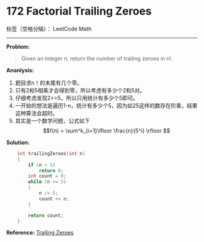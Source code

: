 ﻿# 172 Factorial Trailing Zeroes

标签（空格分隔）： LeetCode Math

---

**Problem:**
>   Given an integer n, return the number of trailing zeroes in n!.

**Ananlysis:**

 1. 题目求n！的末尾有几个零。
 2. 只有2和5相乘才会得到零，所以考虑有多少个2和5对。
 3. 仔细考虑发现2>>5，所以只用统计有多少个5即可。
 4. 一开始的想法是遍历1-n，统计有多少个5，因为如25这样的数存在阶乘，结果这种算法会超时。
 5. 其实是一个数学问题，公式如下
 $$f(n) = \sum^k_{i=1}\lfloor \frac{n}{5^i} \rfloor $$

**Solution:**
```cpp
	int trailingZeroes(int n)
	{
		if (n < 5)
			return 0;
		int count = 0;
		while (n >= 5)
		{
			n /= 5;
			count += n;
		}

		return count;
	}
```

**Reference:**
[Trailing Zeroes][1]


  [1]: http://www.wikiwand.com/en/Trailing_zero